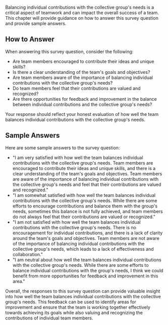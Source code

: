 

Balancing individual contributions with the collective group's needs is a critical aspect of teamwork and can impact the overall success of a team. This chapter will provide guidance on how to answer this survey question and provide sample answers.

How to Answer
-------------

When answering this survey question, consider the following:

* Are team members encouraged to contribute their ideas and unique skills?
* Is there a clear understanding of the team's goals and objectives?
* Are team members aware of the importance of balancing individual contributions with the collective group's needs?
* Do team members feel that their contributions are valued and recognized?
* Are there opportunities for feedback and improvement in the balance between individual contributions and the collective group's needs?

Your response should reflect your honest evaluation of how well the team balances individual contributions with the collective group's needs.

Sample Answers
--------------

Here are some sample answers to the survey question:

* "I am very satisfied with how well the team balances individual contributions with the collective group's needs. Team members are encouraged to contribute their ideas and unique skills, and there is a clear understanding of the team's goals and objectives. Team members are aware of the importance of balancing individual contributions with the collective group's needs and feel that their contributions are valued and recognized."
* "I am somewhat satisfied with how well the team balances individual contributions with the collective group's needs. While there are some efforts to encourage contributions and balance them with the group's needs, sometimes this balance is not fully achieved, and team members do not always feel that their contributions are valued or recognized."
* "I am not satisfied with how well the team balances individual contributions with the collective group's needs. There is no encouragement for individual contributions, and there is a lack of clarity around the team's goals and objectives. Team members are not aware of the importance of balancing individual contributions with the collective group's needs, which leads to a lack of effectiveness and collaboration."
* "I am neutral about how well the team balances individual contributions with the collective group's needs. While there are some efforts to balance individual contributions with the group's needs, I think we could benefit from more opportunities for feedback and improvement in this area."

Overall, the responses to this survey question can provide valuable insight into how well the team balances individual contributions with the collective group's needs. This feedback can be used to identify areas for improvement and ensure that the team is working together effectively towards achieving its goals while also valuing and recognizing the contributions of individual team members.
